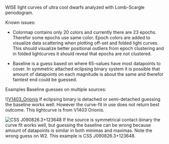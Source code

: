 WISE light curves of ultra cool dwarfs analyzed with Lomb-Scargle periodogram.

Known issues:
- Colormap contains only 20 colors and currently there are 23 epochs. Therefor some epochs use same color.
Epoch colors are added to visualize data scattering when plotting off-set and folded light curves.
This should visualize better positional outliers from epoch clustering and in folded lightcurves it should reveal that epochs are not clustered.

- Baseline is a guess based on where 65-values have most datapoints to cover. In symmetric attached eclipsing binary system it is possible that amount of datapoints on each magnitude is about the same and therefor faintest end could be guessed.

Examples Baseline guesses on multiple sources:

![[V1403_Orionis](https://example.com/image.jpg](https://github.com/ASainio/WISE-Light-Curves/blob/main/example_images/V1403_Orionis.png))
If eclipsing binary is detached or semi-detached guessing the baseline works well. However the curve-fit in use does not return best outcome. This lightcurve is from V1403 Orionis.


![CSS J090826.3+123648]((https://github.com/ASainio/WISE-Light-Curves/blob/main/example_images/CSS%20J090826.3%2B123648.png))
If the source is symmetrical contact-binary the curve fit works well, but guessing the baseline can be wrong because amount of datapoints is similar in both minimas and maximas. Note the wrong guess on W2.
This example is CSS J090826.3+123648. 






